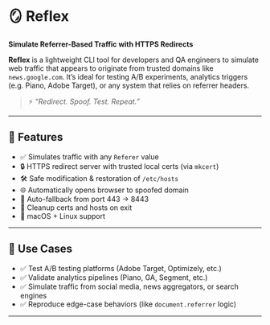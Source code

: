 # 🪞 Reflex

**Simulate Referrer-Based Traffic with HTTPS Redirects**

**Reflex** is a lightweight CLI tool for developers and QA engineers to simulate web traffic that appears to originate from trusted domains like `news.google.com`. It’s ideal for testing A/B experiments, analytics triggers (e.g. Piano, Adobe Target), or any system that relies on referrer headers.

> ⚡️ _“Redirect. Spoof. Test. Repeat.”_

---

## 🚀 Features

- ✅ Simulates traffic with any `Referer` value
- 🔒 HTTPS redirect server with trusted local certs (via `mkcert`)
- 🛠️ Safe modification & restoration of `/etc/hosts`
- 🌐 Automatically opens browser to spoofed domain
- 🔁 Auto-fallback from port 443 → 8443
- 🧹 Cleanup certs and hosts on exit
- 🐧 macOS + Linux support

---

## 🔧 Use Cases

- ✅ Test A/B testing platforms (Adobe Target, Optimizely, etc.)
- ✅ Validate analytics pipelines (Piano, GA, Segment, etc.)
- ✅ Simulate traffic from social media, news aggregators, or search engines
- ✅ Reproduce edge-case behaviors (like `document.referrer` logic)

---
